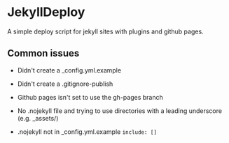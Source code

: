 # JekyllDeploy
A simple deploy script for jekyll sites with plugins and github pages.

## Common issues

 * Didn't create a _config.yml.example

 * Didn't create a .gitignore-publish

 * Github pages isn't set to use the gh-pages branch 

 * No .nojekyll file and trying to use directories with a leading underscore (e.g. _assets/)

 * .nojekyll not in _config.yml.example ```include: []```
